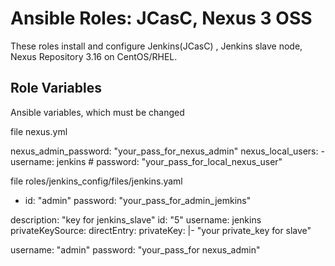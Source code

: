 # Ansible Roles: JCasC, Nexus 3 OSS

These roles install and configure Jenkins(JCasC) , Jenkins slave node, Nexus Repository 3.16  on CentOS/RHEL.

## Role Variables


Ansible variables, which must be changed

file nexus.yml
 
  nexus_admin_password: "your_pass_for_nexus_admin"
  nexus_local_users:
      - username: jenkins #
        password: "your_pass_for_local_nexus_user"


file roles/jenkins_config/files/jenkins.yaml

   - id: "admin"
     password: "your_pass_for_admin_jemkins"
  

   description: "key for jenkins_slave"
          id: "5"
          username: jenkins
          privateKeySource:
            directEntry:
              privateKey: |- "your private_key for slave"


   username: "admin"
   password: "your_pass_for nexus_admin"



